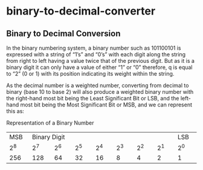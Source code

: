 # binary-to-decimal-converter

## Binary to Decimal Conversion

In the binary numbering system, a binary number such as 101100101 is expressed with a string of “1’s” and “0’s” with each digit along the string from right to left having a value twice that of the previous digit. But as it is a binary digit it can only have a value of either “1” or “0” therefore, q is equal to “2” (0 or 1) with its position indicating its weight within the string.

As the decimal number is a weighted number, converting from decimal to binary (base 10 to base 2) will also produce a weighted binary number with the right-hand most bit being the Least Significant Bit or LSB, and the left-hand most bit being the Most Significant Bit or MSB, and we can represent this as:

Representation of a Binary Number

<table>
<tbody><tr>
<td>MSB</td>
<td colspan="7">Binary Digit</td>
<td>LSB</td>
</tr>
<tr>
<td style="width:50px;">2<sup>8</sup></td>
<td style="width:50px;">2<sup>7</sup></td>
<td style="width:50px;">2<sup>6</sup></td>
<td style="width:50px;">2<sup>5</sup></td>
<td style="width:50px;">2<sup>4</sup></td>
<td style="width:50px;">2<sup>3</sup></td>
<td style="width:50px;">2<sup>2</sup></td>
<td style="width:50px;">2<sup>1</sup></td>
<td style="width:50px;">2<sup>0</sup></td>
</tr>
<tr>
<td>256</td>
<td>128</td>
<td>64</td>
<td>32</td>
<td>16</td>
<td>8</td>
<td>4</td>
<td>2</td>
<td>1</td>
</tr>
</tbody></table>
